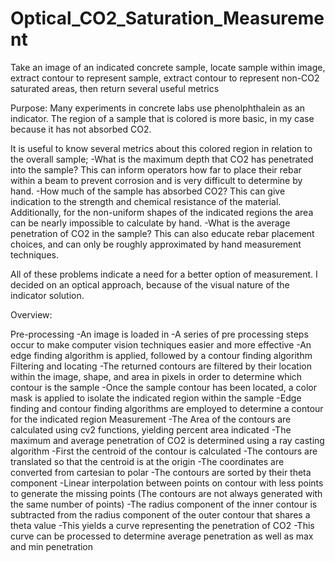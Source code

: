 # Optical_CO2_Saturation_Measurement
Take an image of an indicated concrete sample, locate sample within image, extract contour to represent sample, extract contour to represent non-CO2 saturated areas, then return several useful metrics

Purpose:
Many experiments in concrete labs use phenolphthalein as an indicator. The region of a sample that is colored is more basic, in my case because it has not absorbed CO2. 

It is useful to know several metrics about this colored region in relation to the overall sample;
-What is the maximum depth that CO2 has penetrated into the sample? This can inform operators how far to place their rebar within a beam to prevent corrosion and is very difficult to determine by hand.
-How much of the sample has absorbed CO2? This can give indication to the strength and chemical resistance of the material. Additionally, for the non-uniform shapes of the indicated regions the area can be nearly impossible to calculate by hand.
-What is the average penetration of CO2 in the sample? This can also educate rebar placement choices, and can only be roughly approximated by hand measurement techniques.

All of these problems indicate a need for a better option of measurement. I decided on an optical approach, because of the visual nature of the indicator solution.

Overview:

Pre-processing
  -An image is loaded in
  -A series of pre processing steps occur to make computer vision techniques easier and more effective
  -An edge finding algorithm is applied, followed by a contour finding algorithm
Filtering and locating
  -The returned contours are filtered by their location within the image, shape, and area in pixels in order to determine which contour is the sample
  -Once the sample contour has been located, a color mask is applied to isolate the indicated region within the sample
  -Edge finding and contour finding algorithms are employed to determine a contour for the indicated region
Measurement
  -The Area of the contours are calculated using cv2 functions, yielding percent area indicated
  -The maximum and average penetration of CO2 is determined using a ray casting algorithm
    -First the centroid of the contour is calculated
    -The contours are translated so that the centroid is at the origin
    -The coordinates are converted from cartesian to polar
    -The contours are sorted by their theta component
    -Linear interpolation between points on contour with less points to generate the missing points (The contours are not always generated with the same number of points)
    -The radius component of the inner contour is subtracted from the radius component of the outer contour that shares a theta value
    -This yields a curve representing the penetration of CO2
    -This curve can be processed to determine average penetration as well as max and min penetration


